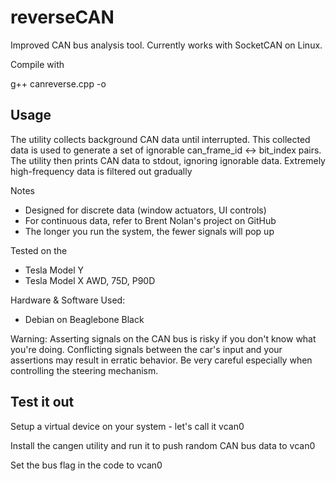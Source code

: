 # reverseCAN
Improved CAN bus analysis tool. Currently works with SocketCAN on Linux. 


Compile with 

g++ canreverse.cpp -o <OUTPUTFILE> 



## Usage
The utility collects background CAN data until interrupted.
This collected data is used to generate a set of ignorable can_frame_id <-> bit_index pairs.
The utility then prints CAN data to stdout, ignoring ignorable data.
Extremely high-frequency data is filtered out gradually

Notes
- Designed for discrete data (window actuators, UI controls)
- For continuous data, refer to Brent Nolan's project on GitHub
- The longer you run the system, the fewer signals will pop up

Tested on the
- Tesla Model Y
- Tesla Model X AWD, 75D, P90D

Hardware & Software Used:
- Debian on Beaglebone Black

Warning:
Asserting signals on the CAN bus is risky if you don't know what you're doing.
Conflicting signals between the car's input and your assertions may result in erratic behavior.
Be very careful especially when controlling the steering mechanism.

## Test it out

Setup a virtual device on your system - let's call it vcan0

Install the cangen utility and run it to push random CAN bus data to vcan0

Set the bus flag in the code to vcan0

